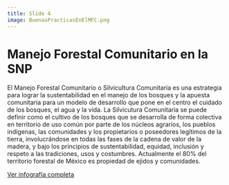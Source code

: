 ```yaml
---
title: Slide 4
image: BuenasPracticasEnElMFC.png
---
```


# Manejo Forestal Comunitario en la SNP

El Manejo Forestal Comunitario o Silvicultura Comunitaria es una estrategia para lograr la sustentabilidad en el manejo de los bosques y la apuesta comunitaria para un modelo de desarrollo que pone en el centro el cuidado de los bosques, el agua y la vida. La Silvicutura Comunitaria se puede definir como el cultivo de los bosques que se desarrolla de forma colectiva en territorio de uso común por parte de  los núcleos agrarios, los pueblos indígenas, las comunidades y los propietarios o poseedores legítimos de la tierra, involucrándose en todas las fases de la cadena de valor de la madera, y bajo los principios de sustentabilidad, equidad, inclusión y respeto a las tradiciones, usos y costumbres. Actualmente el 80% del territorio forestal de México es propiedad de ejidos y comunidades.

<a class="btn btn-secondary" href="https://poderlatam.org/wp-content/uploads/2024/02/BuenasPracticasEnElMFC.png" target="_blank">Ver infografía completa</a>
<br>
